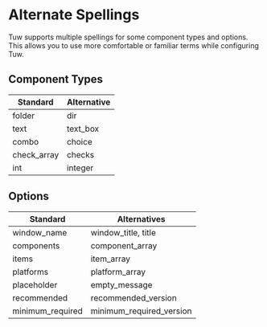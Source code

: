 # Alternate Spellings

Tuw supports multiple spellings for some component types and options.
This allows you to use more comfortable or familiar terms while configuring Tuw.  

## Component Types

|  Standard  |  Alternative  |
| ---- | ---- |
|  folder  |  dir  |
|  text  |  text_box  |
|  combo  |  choice  |
|  check_array  |  checks  |
|  int  |  integer  |

## Options

|  Standard  |  Alternatives |
| ---- | ---- |
|  window_name  |  window_title, title  |
|  components  |  component_array  |
|  items  |  item_array  |
|  platforms  |  platform_array  |
|  placeholder  |  empty_message  |
|  recommended  |  recommended_version  |
|  minimum_required  |  minimum_required_version  |
